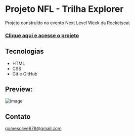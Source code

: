 # Projeto NFL - Trilha Explorer

Projeto construído no evento Next Level Week da Rocketseat

### [Clique aqui e acesse o projeto](https://sr-kme.github.io/Projeto-NFL/)

## Tecnologias
- HTML
- CSS
- Git e GitHub

## Preview:
![image](https://github.com/kmeKame/NFL-Projeto-Rocketseat/assets/68630209/3bfb0dd6-cc46-48af-ae46-b7d193dc7126)


## Contato
gomesolive978@gmail.com
